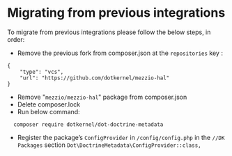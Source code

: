 # Migrating from previous integrations

To migrate from previous integrations please follow the below steps, in order:

- Remove the previous fork from composer.json at the `repositories` key :

```$xslt
{   
    "type": "vcs",
    "url": "https://github.com/dotkernel/mezzio-hal"
}
```

- Remove "`mezzio/mezzio-hal`" package from composer.json
- Delete composer.lock
- Run below command:

```
  composer require dotkernel/dot-doctrine-metadata
```

- Register the package’s `ConfigProvider` in `/config/config.php` in the `//DK Packages` section
  ``Dot\DoctrineMetadata\ConfigProvider::class,``
